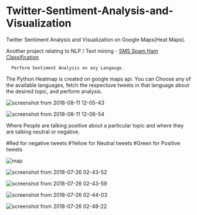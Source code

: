# Twitter-Sentiment-Analysis-and-Visualization
Twitter Sentiment Analysis and Visualization on Google Maps(Heat Maps).

Another project relating to NLP / Text mining - [SMS Spam Ham Classification](https://github.com/akshaykhatter/SMS-Spam-Ham-Classification)


      Perform Sentiment Analysis on any Langauge.

The Python Heatmap is created on google maps api. You can Choose any of the available languages, fetch the respectuve tweets in that language about the desired topic, and perform analysis.

![screenshot from 2018-08-11 12-05-43](https://user-images.githubusercontent.com/26146801/43989046-4dfec132-9d60-11e8-847f-76b6255fb907.png)

![screenshot from 2018-08-11 12-06-54](https://user-images.githubusercontent.com/26146801/43989047-4e34e56e-9d60-11e8-9fe2-74c772d20f7a.png)


Where People are talking positive about a particular topic and where they are talking neutral or negative.

#Red for negative tweets
#Yellow for Neutral tweets
#Green for Positive tweets

![map](https://user-images.githubusercontent.com/26146801/43989054-6b256dec-9d60-11e8-992a-09b8bb2114da.png)


![screenshot from 2018-07-26 02-43-52](https://user-images.githubusercontent.com/26146801/43989055-6b8ac7fa-9d60-11e8-9e20-c1ef121e0606.png)


![screenshot from 2018-07-26 02-43-59](https://user-images.githubusercontent.com/26146801/43989056-6be86e64-9d60-11e8-96a0-31fe52d83dcb.png)


![screenshot from 2018-07-26 02-44-03](https://user-images.githubusercontent.com/26146801/43989057-6c17d834-9d60-11e8-943b-572cfa4a1187.png)


![screenshot from 2018-07-26 02-48-22](https://user-images.githubusercontent.com/26146801/43989058-6c47ad8e-9d60-11e8-809c-4e6cf81d1029.png)
